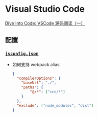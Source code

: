 # Visual Studio Code

[Dive Into Code: VSCode 源码阅读（一）](https://juejin.im/post/5ad94f9651882567161a1bfe)

## 配置

### [`jsconfig.json`](https://code.visualstudio.com/docs/languages/jsconfig)

- 如何支持 webpack alias

    ```json
    {
      "compilerOptions": {
        "baseUrl": "./",
        "paths": {
            "@/*": ["src/*"]
        }
      },
      "exclude": ["node_modules", "dist"]
    }
    ```
